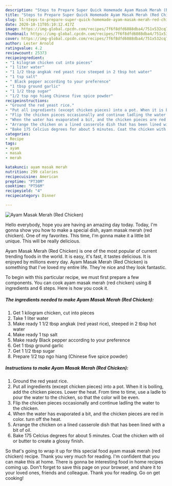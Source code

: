 ```yaml
---
description: "Steps to Prepare Super Quick Homemade Ayam Masak Merah (Red Chicken)"
title: "Steps to Prepare Super Quick Homemade Ayam Masak Merah (Red Chicken)"
slug: 51-steps-to-prepare-super-quick-homemade-ayam-masak-merah-red-chicken
date: 2020-10-11T05:10:12.417Z
image: https://img-global.cpcdn.com/recipes/7f6f8dfd6088dba4/751x532cq70/ayam-masak-merah-red-chicken-recipe-main-photo.jpg
thumbnail: https://img-global.cpcdn.com/recipes/7f6f8dfd6088dba4/751x532cq70/ayam-masak-merah-red-chicken-recipe-main-photo.jpg
cover: https://img-global.cpcdn.com/recipes/7f6f8dfd6088dba4/751x532cq70/ayam-masak-merah-red-chicken-recipe-main-photo.jpg
author: Lester Arnold
ratingvalue: 4.2
reviewcount: 25373
recipeingredient:
- "1 kilogram chicken cut into pieces"
- "1 liter water"
- "1 1/2 tbsp angkak red yeast rice steeped in 2 tbsp hot water"
- "1 tsp salt"
- " Black pepper according to your preference"
- "1 tbsp ground garlic"
- "1 1/2 tbsp sugar"
- "1/2 tsp ngo hiang Chinese five spice powder"
recipeinstructions:
- "Ground the red yeast rice."
- "Put all ingredients (except chicken pieces) into a pot. When it is boiling, add the chicken pieces. Lower the heat. From time to time, use a ladle to pour the water to the chicken, so that the color will be even."
- "Flip the chicken pieces occasionally and continue ladling the water to the chicken."
- "When the water has evaporated a bit, and the chicken pieces are red in color. turn off the heat."
- "Arrange the chicken on a lined casserole dish that has been lined with a bit of oil."
- "Bake 175 Celcius degrees for about 5 minutes. Coat the chicken with oil or butter to create a glossy finish."
categories:
- Recipe
tags:
- ayam
- masak
- merah

katakunci: ayam masak merah 
nutrition: 299 calories
recipecuisine: American
preptime: "PT30M"
cooktime: "PT56M"
recipeyield: "4"
recipecategory: Dinner

---
```



![Ayam Masak Merah (Red Chicken)](https://img-global.cpcdn.com/recipes/7f6f8dfd6088dba4/751x532cq70/ayam-masak-merah-red-chicken-recipe-main-photo.jpg)

Hello everybody, hope you are having an amazing day today. Today, I'm gonna show you how to make a special dish, ayam masak merah (red chicken). One of my favorites. This time, I'm gonna make it a little bit unique. This will be really delicious.



Ayam Masak Merah (Red Chicken) is one of the most popular of current trending foods in the world. It is easy, it's fast, it tastes delicious. It is enjoyed by millions every day. Ayam Masak Merah (Red Chicken) is something that I've loved my entire life. They're nice and they look fantastic.


To begin with this particular recipe, we must first prepare a few components. You can cook ayam masak merah (red chicken) using 8 ingredients and 6 steps. Here is how you cook it.

<!--inarticleads1-->

##### The ingredients needed to make Ayam Masak Merah (Red Chicken):

1. Get 1 kilogram chicken, cut into pieces
1. Take 1 liter water
1. Make ready 1 1/2 tbsp angkak (red yeast rice), steeped in 2 tbsp hot water
1. Make ready 1 tsp salt
1. Make ready  Black pepper according to your preference
1. Get 1 tbsp ground garlic
1. Get 1 1/2 tbsp sugar
1. Prepare 1/2 tsp ngo hiang (Chinese five spice powder)




<!--inarticleads2-->

##### Instructions to make Ayam Masak Merah (Red Chicken):

1. Ground the red yeast rice.
1. Put all ingredients (except chicken pieces) into a pot. When it is boiling, add the chicken pieces. Lower the heat. From time to time, use a ladle to pour the water to the chicken, so that the color will be even.
1. Flip the chicken pieces occasionally and continue ladling the water to the chicken.
1. When the water has evaporated a bit, and the chicken pieces are red in color. turn off the heat.
1. Arrange the chicken on a lined casserole dish that has been lined with a bit of oil.
1. Bake 175 Celcius degrees for about 5 minutes. Coat the chicken with oil or butter to create a glossy finish.




So that's going to wrap it up for this special food ayam masak merah (red chicken) recipe. Thank you very much for reading. I'm confident that you can make this at home. There is gonna be interesting food in home recipes coming up. Don't forget to save this page on your browser, and share it to your loved ones, friends and colleague. Thank you for reading. Go on get cooking!
